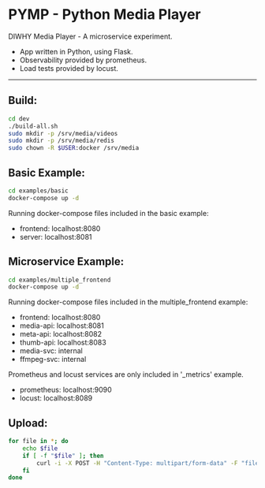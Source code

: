 # PYMP - Python Media Player

DIWHY Media Player  - A microservice experiment.

- App written in Python, using Flask.
- Observability provided by prometheus.
- Load tests provided by locust.

---

## Build:

``` sh
cd dev
./build-all.sh
sudo mkdir -p /srv/media/videos
sudo mkdir -p /srv/media/redis
sudo chown -R $USER:docker /srv/media
```


## Basic Example:

``` sh
cd examples/basic
docker-compose up -d
```
Running docker-compose files included in the basic example:
- frontend: localhost:8080
- server: localhost:8081

## Microservice Example:

``` sh
cd examples/multiple_frontend
docker-compose up -d
```
Running docker-compose files included in the multiple_frontend example:
- frontend: localhost:8080
- media-api: localhost:8081
- meta-api: localhost:8082
- thumb-api: localhost:8083
- media-svc: internal
- ffmpeg-svc: internal

Prometheus and locust services are only included in '_metrics' example.

- prometheus: localhost:9090
- locust: localhost:8089
 
## Upload:

``` sh
for file in *; do
    echo $file
    if [ -f "$file" ]; then
        curl -i -X POST -H "Content-Type: multipart/form-data" -F "file=@$file" localhost:8087/upload
    fi
done
```
